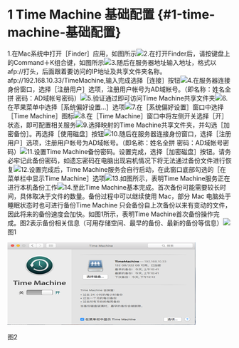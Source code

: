 # 1 Time Machine 基础配置 {#1-time-machine-基础配置}

1.在Mac系统中打开［Finder］应用，如图所示![](https://ws2.sinaimg.cn/large/006tNc79ly1fj2x6nzzpdj31c10mpgqm.jpg)2.在打开Finder后，请按键盘上的Command＋K组合键，如图所示![](https://ws3.sinaimg.cn/large/006tNc79ly1fj2x7l3g61j31c10sxtgn.jpg)3.随后在服务器地址输入地址，格式以afp://打头，后面跟着要访问的IP地址及共享文件夹名称。afp://192.168.10.33/TimeMachine,输入完成选择［连接］按钮![](https://ws3.sinaimg.cn/large/006tNc79ly1fj2x7l3g61j31c10sxtgn.jpg)4.在服务器连接身份窗口，选择［注册用户］选项，注册用户帐号为AD域帐号。（即名称：姓名全拼 密码：AD域帐号密码）![](https://ws2.sinaimg.cn/large/006tNc79ly1fj2x84v2e2j31c10obgou.jpg)5.验证通过即可访问Time Machine共享文件夹![](https://ws3.sinaimg.cn/large/006tNc79ly1fj2x8cnqifj31c10iiq4q.jpg)6.在苹果菜单中选择［系统偏好设置…］选项![](https://ws1.sinaimg.cn/large/006tNc79ly1fj2x8oqnlfj31c10m7jx3.jpg)7.在［系统偏好设置］窗口中选择［Time Machine］图标![](https://ws4.sinaimg.cn/large/006tNc79ly1fj2x93t9zij31c10pngq1.jpg)8.在［Time Machine］窗口中将左侧开关选择［开］状态，即可配置相关服务![](https://ws4.sinaimg.cn/large/006tNc79ly1fj2x9cnjfmj31c10l7acr.jpg)9.选择映射的Time Machine共享文件夹，并勾选［加密备份］。再选择［使用磁盘］按钮![](https://ws1.sinaimg.cn/large/006tNc79ly1fj2x9pmaycj31c10kun00.jpg)10.随后在服务器连接身份窗口，选择［注册用户］选项，注册用户帐号为AD域帐号。（即名称：姓名全拼 密码：AD域帐号密码）![](https://ws1.sinaimg.cn/large/006tNc79ly1fj2xa2zv00j31c10o4787.jpg)11.设置Time Machine备份密码。设置完成，选择［加密磁盘］按钮。请务必牢记此备份密码，如遗忘密码在电脑出现宕机情况下将无法通过备份文件进行恢复![](https://ws1.sinaimg.cn/large/006tNc79ly1fj2xacbw1gj31c10hhadi.jpg)12.设置完成后，Time Machine服务会自行启动，在此窗口底部勾选的［在菜单栏中显示Time Machine］选项![](https://ws1.sinaimg.cn/large/006tNc79ly1fj2xcw76rwj31c10klad8.jpg)13.如图所示，表明Time Machine服务正在进行本机备份工作![](https://ws4.sinaimg.cn/large/006tNc79ly1fj2xd70wfqj31c10pn0wc.jpg)14.至此Time Machine基本完成。首次备份可能需要较长时间，具体取决于文件的数量。备份过程中可以继续使用 Mac，部分 Mac 电脑处于睡眠状态时也可进行备份Time Machine 只会备份自上次备份以来有变动的文件，因此将来的备份速度会加快。如图1所示，表明Time Machine首次备份操作完成。图2表示备份相关信息（可用存储空间、最早的备份、最新的备份等信息）![](https://ws2.sinaimg.cn/large/006tNc79ly1fj2xdglwh5j30sh05wwf0.jpg)图1

![](/assets/import18.png)

图2


